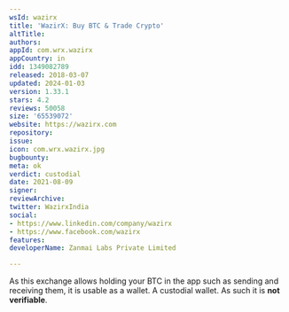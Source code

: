 ```yaml
---
wsId: wazirx
title: 'WazirX: Buy BTC & Trade Crypto'
altTitle: 
authors: 
appId: com.wrx.wazirx
appCountry: in
idd: 1349082789
released: 2018-03-07
updated: 2024-01-03
version: 1.33.1
stars: 4.2
reviews: 50058
size: '65539072'
website: https://wazirx.com
repository: 
issue: 
icon: com.wrx.wazirx.jpg
bugbounty: 
meta: ok
verdict: custodial
date: 2021-08-09
signer: 
reviewArchive: 
twitter: WazirxIndia
social:
- https://www.linkedin.com/company/wazirx
- https://www.facebook.com/wazirx
features: 
developerName: Zanmai Labs Private Limited

---
```


As this exchange allows holding your BTC in the app such
as sending and receiving them, it is usable as a wallet. A custodial wallet. As
such it is **not verifiable**.
